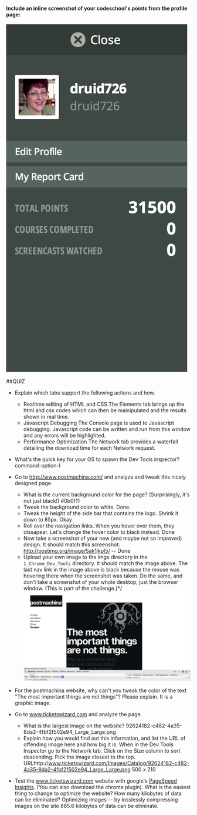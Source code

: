 #### Include an inline screenshot of your codeschool's points from the profile page:

<img src="imgs/Points_Code_School.png">

<!-- Modify the Markdown to include your answers. Don't delete the questions! -->

##QUIZ
* Explain which tabs support the following actions and how.
  * Realtime editing of HTML and CSS 
    The Elements tab brings up the html and css codes which can then be mainipulated and the results shown in real time.
  * Javascript Debugging
    The Console page is used to Javascript debugging. Javascript code can be written and run from this window and any errors will be highlighted.
  * Performance Optimization 
    The Network tab provides a waterfall detailing the download time for each Network request.  

* What's the quick key for your OS to spawn the Dev Tools inspector?
  command-option-I

* Go to http://www.postmachina.com/ and analyze and tweak this nicely designed page.
  * What is the current background color for the page?  (Surprisingly, it's not just black!)
    #0b0f11
  * Tweak the background color to white.
    Done.
  * Tweak the height of the side bar that contains the logo.  Shrink it down to 85px.
    Okay
  * Roll over the navigation links.  When you hover over them, they dissapear.  Let's change the hover color to black instead.
    Done
  * Now take a screenshot of your new (and maybe not so improved) design.  It should match this screenshot: http://postimg.org/image/5ak1jkpl5/ -- Done
  * Upload your own image to the imgs directory in the `1_Chrome_Dev_Tools` directory.  It should match the image above. The last nav link in the image above is black because the mouse was hovering there when the screenshot was taken. Do the same, and don't take a screenshot of your whole desktop, just the browser window. (This is part of the challenge.)*/
    <img src="imgs/Postmachina_tweak.png">

* For the postmachina website, why can't you tweak the color of the text "The most important things are not things"?  Please explain.
  It is a graphic image.

* Go to www.ticketswizard.com and analyze the page.  
  * What is the largest image on the website? 
    92624182-c482-4a35-8da2-4fbf2f502e94_Large_Large.png
  * Explain how you would find out this information, and list the URL of offending image here and how big it is.
    When in the Dev Tools Inspector go to the Network tab.  Click on the Size column to sort descending.  Pick the image closest to the top.
    URLhttp://www.ticketswizard.com/Images/Catalog/92624182-c482-4a35-8da2-4fbf2f502e94_Large_Large.png 
    500 x 210
* Test the www.ticketswizard.com website with google's [PageSpeed Insights](http://www.ticketswizard.com/).  (You can also download the chrome plugin).  What is the easiest thing to change to optimize the website?  How many kilobytes of data can be eliminated?
Optimizing images -- by losslessly compressing images on the site 885.6 kilobytes of data can be eliminate.

